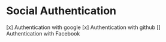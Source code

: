 # Social Authentication


[x] Authentication with google
[x] Authentication with github
[] Authentication with Facebook
